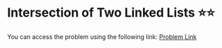 # Intersection of Two Linked Lists ⭐⭐
You can access the problem using the following link: [Problem Link](https://leetcode.com/problems/intersection-of-two-linked-lists/description/)